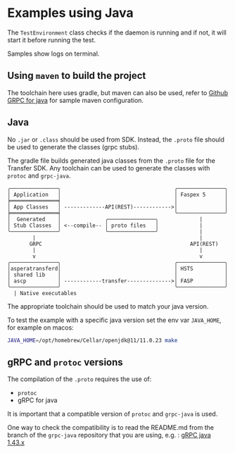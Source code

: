 # Examples using Java

The `TestEnvironment` class checks if the daemon is running and if not, it will start it before running the test.

Samples show logs on terminal.

## Using `maven` to build the project

The toolchain here uses gradle, but maven can also be used, refer to [Github GRPC for java](https://github.com/grpc/grpc-java) for sample maven configuration.

## Java

No `.jar` or `.class` should be used from SDK.
Instead, the `.proto` file should be used to generate the classes (grpc stubs).

The gradle file builds generated java classes from the `.proto` file for the Transfer SDK.
Any toolchain can be used to generate the classes with `protoc` and `grpc-java`.

```text
╭───────────────╮                                    ╭───────────────╮
│ Application   │                                    │ Faspex 5      │
╞═══════════════╡                                    │               │
│ App Classes   │ -------------API(REST)------------>│               │
╞═══════════════╡                                    ╰───────────────╯
│  Generated    │              ╭───────────────╮             |
│ Stub Classes  │ <--compile-- │ proto files   │             |
╰───────────────╯              ╰───────────────╯             |
        |                                                    |
       GRPC                                               API(REST)
        |                                                    |
        v                                                    v
╭───────────────╮                                    ╭───────────────╮
│asperatransferd│                                    │ HSTS          │
│ shared lib    │                                    │               │
│ ascp          │ ------------transfer-------------->│ FASP          │
╰───────────────╯                                    ╰───────────────╯
  | Native executables
```

The appropriate toolchain should be used to match your java version.

To test the example with a specific java version set the env var `JAVA_HOME`, for example on macos:

```bash
JAVA_HOME=/opt/homebrew/Cellar/openjdk@11/11.0.23 make
```

## gRPC and `protoc` versions

The compilation of the `.proto` requires the use of:

- `protoc`
- gRPC for java

It is important that a compatible version of `protoc` and `grpc-java` is used.

One way to check the compatibility is to read the README.md from the branch of the `grpc-java` repository that you are using, e.g. : [gRPC java 1.43.x](https://github.com/grpc/grpc-java/tree/v1.43.x)
